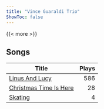 ```yaml
---
title: "Vince Guaraldi Trio"
ShowToc: false
---
```


{{< more >}}

## Songs
Title | Plays 
----- | -----: 
[Linus And Lucy](/songs/linus-and-lucy) | 586
[Christmas Time Is Here](/songs/christmas-time-is-here) | 28
[Skating](/songs/skating) | 4

